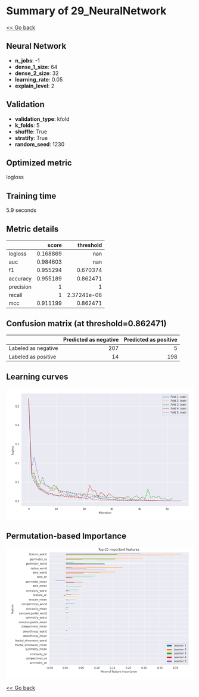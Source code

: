 # Summary of 29_NeuralNetwork

[<< Go back](../README.md)


## Neural Network
- **n_jobs**: -1
- **dense_1_size**: 64
- **dense_2_size**: 32
- **learning_rate**: 0.05
- **explain_level**: 2

## Validation
 - **validation_type**: kfold
 - **k_folds**: 5
 - **shuffle**: True
 - **stratify**: True
 - **random_seed**: 1230

## Optimized metric
logloss

## Training time

5.9 seconds

## Metric details
|           |    score |     threshold |
|:----------|---------:|--------------:|
| logloss   | 0.168869 | nan           |
| auc       | 0.984603 | nan           |
| f1        | 0.955294 |   0.670374    |
| accuracy  | 0.955189 |   0.862471    |
| precision | 1        |   1           |
| recall    | 1        |   2.37241e-08 |
| mcc       | 0.911199 |   0.862471    |


## Confusion matrix (at threshold=0.862471)
|                     |   Predicted as negative |   Predicted as positive |
|:--------------------|------------------------:|------------------------:|
| Labeled as negative |                     207 |                       5 |
| Labeled as positive |                      14 |                     198 |

## Learning curves
![Learning curves](learning_curves.png)

## Permutation-based Importance
![Permutation-based Importance](permutation_importance.png)

[<< Go back](../README.md)
